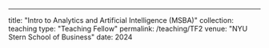 ---
title: "Intro to Analytics and Artificial Intelligence (MSBA)"
collection: teaching
type: "Teaching Fellow"
permalink: /teaching/TF2
venue: "NYU Stern School of Business"
date: 2024
